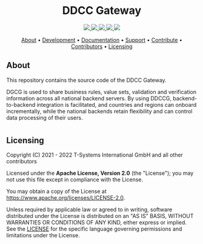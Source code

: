 <h1 align="center">
   DDCC Gateway
</h1>

<p align="center">
  <a href="https://github.com/eu-digital-green-certificates/dgc-gateway/actions/workflows/ci-main.yml" title="ci-main.yml">
    <img src="https://github.com/eu-digital-green-certificates/dgc-gateway/actions/workflows/ci-main.yml/badge.svg">
  </a>
  <a href="https://sonarcloud.io/dashboard?id=eu-digital-green-certificates_dgc-gateway" title="Quality Gate Status">
    <img src="https://sonarcloud.io/api/project_badges/measure?project=eu-digital-green-certificates_dgc-gateway&metric=alert_status">
  </a>
  <a href="/../../commits/" title="Last Commit">
    <img src="https://img.shields.io/github/last-commit/eu-digital-green-certificates/dgc-gateway?style=flat">
  </a>
  <a href="/../../issues" title="Open Issues">
    <img src="https://img.shields.io/github/issues/eu-digital-green-certificates/dgc-gateway?style=flat">
  </a>
  <a href="./LICENSE" title="License">
    <img src="https://img.shields.io/badge/License-Apache%202.0-green.svg?style=flat">
  </a>
</p>

<p align="center">
  <a href="#about">About</a> •
  <a href="#development">Development</a> •
  <a href="#documentation">Documentation</a> •
  <a href="#support-and-feedback">Support</a> •
  <a href="#how-to-contribute">Contribute</a> •
  <a href="#contributors">Contributors</a> •
  <a href="#licensing">Licensing</a>
</p>

## About

This repository contains the source code of the DDCC Gateway.

DGCG is used to share business rules, value sets, validation and verification information across all national backend servers. By using DDCCG,
backend-to-backend integration is facilitated, and countries and regions can onboard incrementally, while the national backends
retain flexibility and can control data processing of their users.

#
## Licensing

Copyright (C) 2021 - 2022 T-Systems International GmbH and all other contributors

Licensed under the **Apache License, Version 2.0** (the "License"); you may not use this file except in compliance with
the License.

You may obtain a copy of the License at https://www.apache.org/licenses/LICENSE-2.0.

Unless required by applicable law or agreed to in writing, software distributed under the License is distributed on an "AS IS" 
BASIS, WITHOUT WARRANTIES OR CONDITIONS OF ANY KIND, either express or implied. See the [LICENSE](./LICENSE) for the specific 
language governing permissions and limitations under the License.
